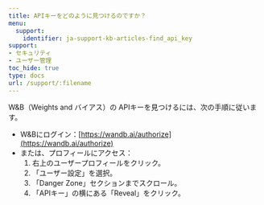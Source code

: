 ```yaml
---
title: APIキーをどのように見つけるのですか？
menu:
  support:
    identifier: ja-support-kb-articles-find_api_key
support:
- セキュリティ
- ユーザー管理
toc_hide: true
type: docs
url: /support/:filename
---
```


W&B（Weights and バイアス）の APIキーを見つけるには、次の手順に従います。

- W&Bにログイン：[https://wandb.ai/authorize](https://wandb.ai/authorize)
- または、プロフィールにアクセス：
  1. 右上のユーザープロフィールをクリック。
  2. 「ユーザー設定」を選択。
  3. 「Danger Zone」セクションまでスクロール。
  4. 「APIキー」の横にある「Reveal」をクリック。